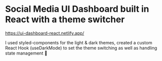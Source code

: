 # Social Media UI Dashboard built in React with a theme switcher

https://ui-dashboard-react.netlify.app/

I used styled-components for the light & dark themes, created a custom React Hook (useDarkMode) to set the theme switching as well as handling state management 🚀
